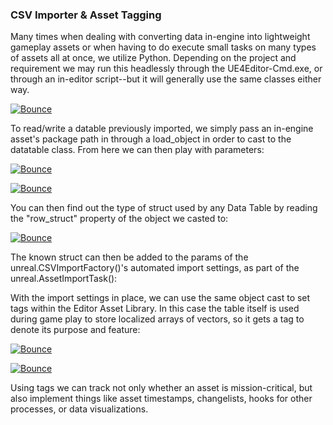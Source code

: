 ### CSV Importer & Asset Tagging

Many times when dealing with converting data in-engine into lightweight gameplay assets or when having to do execute small tasks on many types of assets all at once, we utilize Python.  Depending on the project and requirement we may run this headlessly through the UE4Editor-Cmd.exe, or through an in-editor script--but it will generally use the same classes either way.

[![Bounce]()]()

To read/write a datable previously imported, we simply pass an in-engine asset's package path in through a load_object in order to cast to the datatable class.  From here we can then play with parameters:

[![Bounce]()]()

[![Bounce]()]()
 

You can then find out the type of struct used by any Data Table by reading the "row_struct" property of the object we casted to:

[![Bounce]()]()

The known struct can then be added to the params of the unreal.CSVImportFactory()'s automated import settings, as part of the unreal.AssetImportTask():

With the import settings in place, we can use the same object cast to set tags within the Editor Asset Library.  In this case the table itself is used during game play to store localized  arrays of vectors, so it gets a tag to denote its purpose and feature:

[![Bounce]()]()

[![Bounce]()]()

Using tags we can track not only whether an asset is mission-critical, but also implement things like asset timestamps, changelists, hooks for other processes, or data visualizations.